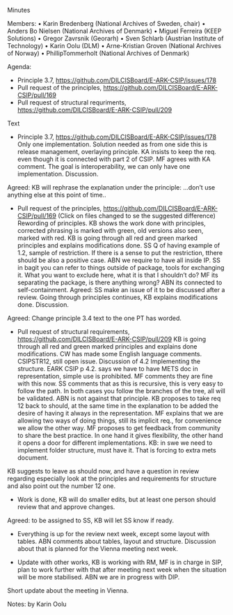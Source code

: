 Minutes

Members: 
•	Karin Bredenberg (National Archives of Sweden, chair)
•	Anders Bo Nielsen (National Archives of Denmark)
•	Miguel Ferreira (KEEP Solutions)
•	Gregor Zavrsnik (Georarh)
•	Sven Schlarb (Austrian Institute of Technology)
•	Karin Oolu (DLM)
•	Arne-Kristian Groven (National Archives of Norway)
•	PhillipTommerholt (National Archives of Denmark)

Agenda: 
- Principle 3.7, https://github.com/DILCISBoard/E-ARK-CSIP/issues/178
- Pull request of the principles, https://github.com/DILCISBoard/E-ARK-CSIP/pull/169  
- Pull request of structural requriments, https://github.com/DILCISBoard/E-ARK-CSIP/pull/209

Text
- Principle 3.7, https://github.com/DILCISBoard/E-ARK-CSIP/issues/178
Only one implementation. Solution needed as from one side this is release management, overlaying principle. KA insists to keep the req. even though it is connected with part 2 of CSIP. MF agrees with KA comment. The goal is interoperability, we can only have one implementation. Discussion. 

Agreed: KB will rephrase the explanation under the principle: …don’t use anything else at this point of time.. 

- Pull request of the principles, https://github.com/DILCISBoard/E-ARK-CSIP/pull/169  (Click on files changed to se the suggested difference)
Rewording of principles. KB shows the work done with principles, corrected phrasing is marked with green, old versions also seen, marked with red. KB is going through all red and green marked principles and explains modifications done. SS Q of having example of 1.2, sample of restriction. If there is a sense to put the restriction, tthere should be also a positive case. ABN we require to have all inside IP. SS in bagit you can refer to things outside of package, tools for exchanging it. What you want to exclude here, what it is that I shouldn’t do? MF its separating the package, is there anything wrong? ABN its connected to self-containment. Agreed: SS make an issue of it to be discussed after a review. 
Going through principles continues, KB explains modifications done. Discussion. 

Agreed: Change principle 3.4 text to the one PT has worded.

- Pull request of structural requirements, https://github.com/DILCISBoard/E-ARK-CSIP/pull/209 
KB is going through all red and green marked principles and explains done  modifications. CW has made some English language comments. 
CSIPSTR12,  still open issue. Discussion of 4.2 Implementing the structure. EARK CSIP p 4.2. says we have to have METS doc in representation, simple use is prohibited. MF comments they are fine with this now. SS comments that as this is recursive, this is very easy to follow the path. In both cases you follow the branches of the tree, all will be validated. ABN is not against that principle. KB proposes to take req 12 back to should, at the same time in the explanation to be added the desire of having it always in the representation. MF explains that we are allowing two ways of doing things, still its implicit req., for convenience we allow the other way. MF proposes to get feedback from community to share the best practice. In one hand it gives flexibility, the other hand it opens a door for different implementations. KB: in swe we need to implement folder structure, must have it. That is forcing to extra mets document. 

KB suggests to leave as should now, and have a question in review regarding especially look at the principles and requirements for structure and also point out the number 12 one.

- Work is done, KB will do smaller edits, but at least one person should review that and approve changes. 

Agreed: to be assigned to SS, KB will let SS know if ready. 

- Everything is up for the review next week, except some layout with tables. ABN comments about tables, layout and structure. Discussion about that is planned for the Vienna meeting next week. 

- Update with other works, KB is working with RM, MF is in charge in SIP, plan to work further with that after meeting next week when the situation will be more stabilised. ABN we are in progress with DIP. 

Short update about the meeting in Vienna. 

Notes: by Karin Oolu

